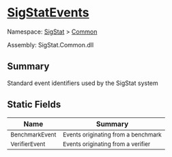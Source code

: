 # [SigStatEvents](./SigStatEvents.md)

Namespace: [SigStat]() > [Common](./README.md)

Assembly: SigStat.Common.dll

## Summary
Standard event identifiers used by the SigStat system

## Static Fields

| Name | Summary | 
| --- | --- | 
| <sub>BenchmarkEvent</sub>| <sub>Events originating from a benchmark</sub>| <br>
| <sub>VerifierEvent</sub>| <sub>Events originating from a verifier</sub>| <br>


